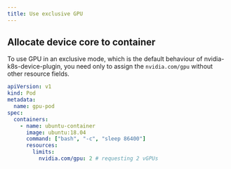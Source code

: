 ```yaml
---
title: Use exclusive GPU
---
```


## Allocate device core to container

To use GPU in an exclusive mode, which is the default behaviour of nvidia-k8s-device-plugin, you need only to assign the `nvidia.com/gpu` without other resource fields.

```yaml
apiVersion: v1
kind: Pod
metadata:
  name: gpu-pod
spec:
  containers:
    - name: ubuntu-container
      image: ubuntu:18.04
      command: ["bash", "-c", "sleep 86400"]
      resources:
        limits:
          nvidia.com/gpu: 2 # requesting 2 vGPUs
```